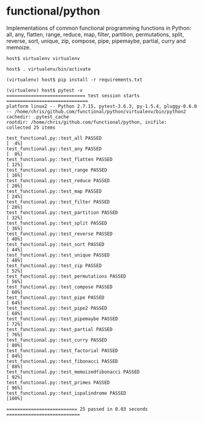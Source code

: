 # functional/python

Implementations of common functional programming functions in Python:
all, any, flatten, range, reduce, map, filter, partition, permutations,
split, reverse, sort, unique, zip, compose, pipe, pipemaybe, partial,
curry and memoize.

    host$ virtualenv virtualenv

    host$ . virtualenv/bin/activate

    (virtualenv) host$ pip install -r requirements.txt

    (virtualenv) host$ pytest -v
    ============================= test session starts ==============================
    platform linux2 -- Python 2.7.15, pytest-3.6.3, py-1.5.4, pluggy-0.6.0 -- /home/chris/github.com/functional/python/virtualenv/bin/python2
    cachedir: .pytest_cache
    rootdir: /home/chris/github.com/functional/python, inifile:
    collected 25 items

    test_functional.py::test_all PASSED                                      [  4%]
    test_functional.py::test_any PASSED                                      [  8%]
    test_functional.py::test_flatten PASSED                                  [ 12%]
    test_functional.py::test_range PASSED                                    [ 16%]
    test_functional.py::test_reduce PASSED                                   [ 20%]
    test_functional.py::test_map PASSED                                      [ 24%]
    test_functional.py::test_filter PASSED                                   [ 28%]
    test_functional.py::test_partition PASSED                                [ 32%]
    test_functional.py::test_split PASSED                                    [ 36%]
    test_functional.py::test_reverse PASSED                                  [ 40%]
    test_functional.py::test_sort PASSED                                     [ 44%]
    test_functional.py::test_unique PASSED                                   [ 48%]
    test_functional.py::test_zip PASSED                                      [ 52%]
    test_functional.py::test_permutations PASSED                             [ 56%]
    test_functional.py::test_compose PASSED                                  [ 60%]
    test_functional.py::test_pipe PASSED                                     [ 64%]
    test_functional.py::test_pipe2 PASSED                                    [ 68%]
    test_functional.py::test_pipemaybe PASSED                                [ 72%]
    test_functional.py::test_partial PASSED                                  [ 76%]
    test_functional.py::test_curry PASSED                                    [ 80%]
    test_functional.py::test_factorial PASSED                                [ 84%]
    test_functional.py::test_fibonacci PASSED                                [ 88%]
    test_functional.py::test_memoizedfibonacci PASSED                        [ 92%]
    test_functional.py::test_primes PASSED                                   [ 96%]
    test_functional.py::test_ispalindrome PASSED                             [100%]

    ========================== 25 passed in 0.03 seconds ===========================
